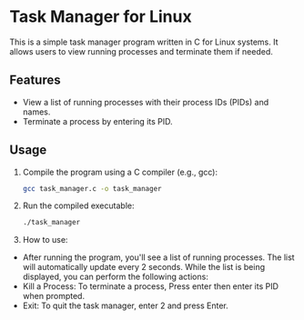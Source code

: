 # Task Manager for Linux

This is a simple task manager program written in C for Linux systems. It allows users to view running processes and terminate them if needed.

## Features

- View a list of running processes with their process IDs (PIDs) and names.
- Terminate a process by entering its PID.

## Usage

1. Compile the program using a C compiler (e.g., gcc):  
   ```bash
   gcc task_manager.c -o task_manager
   ```

2. Run the compiled executable:  
   ```bash
   ./task_manager
   ```

3. How to use:
  -  After running the program, you'll see a list of running processes. The list will automatically update every 2 seconds. While the list is being displayed, you can perform the following actions:
  -  Kill a Process: To terminate a process, Press enter then enter its PID when prompted.
  -  Exit: To quit the task manager, enter 2 and press Enter.
